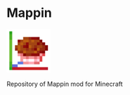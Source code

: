 # Mappin
<img src="src/main/resources/logo.png" alt="Mappin mod log" width="100"/>

Repository of Mappin mod for Minecraft